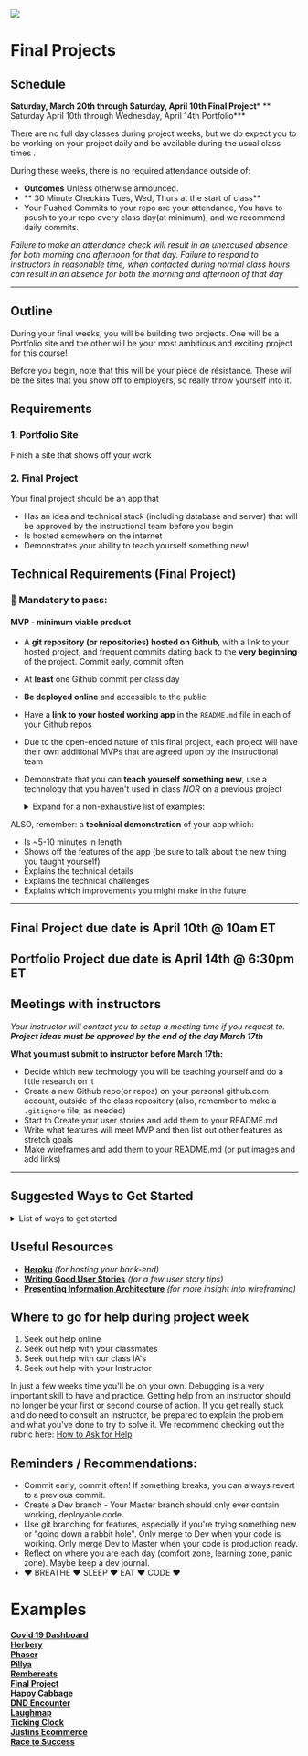 ![](/ga_cog.png)

# Final Projects

## Schedule

**Saturday, March 20th through Saturday, April 10th Final Project***
** Saturday April 10th through Wednesday, April 14th Portfolio***

There are no full day classes during project weeks, but we do expect you to be working on your project daily and be available during the usual class times .

During these weeks, there is no required attendance outside of:

- **Outcomes**  Unless otherwise announced.
- ** 30 Minute Checkins Tues, Wed, Thurs at the start of class**
- Your Pushed Commits to your repo are your attendance, You have to psush to your repo every class day(at minimum), and we recommend daily commits.

*Failure to make an attendance check will result in an unexcused absence for both morning and afternoon for that day. Failure to respond to instructors in reasonable time, when contacted during normal class hours can result in an absence for both the morning and afternoon of that day*

<hr>

## Outline

During your final weeks, you will be building two projects. One will be a Portfolio site and the other will be your most ambitious and exciting project for this course!

Before you begin, note that this will be your pièce de résistance. These will be the sites that you show off to employers, so really throw yourself into it.

## Requirements

### 1. Portfolio Site

Finish a site that shows off your work



### 2. Final Project

Your final project should be an app that

- Has an idea and technical stack (including database and server) that will be approved by the instructional team before you begin
- Is hosted somewhere on the internet
- Demonstrates your ability to teach yourself something new!

## Technical Requirements (Final Project)
### &#x1F534; Mandatory to pass:
#### MVP - minimum viable product

* A **git repository (or repositories) hosted on Github**, with a link to your hosted project,  and frequent commits dating back to the **very beginning** of the project. Commit early, commit often
* At **least** one Github commit per class day
* **Be deployed online** and accessible to the public
* Have a **link to your hosted working app** in the `README.md` file in  each of your Github repos
* Due to the open-ended nature of this final project, each project will have their own additional MVPs that are agreed upon by the instructional team
* Demonstrate that you can **teach yourself something new**, use a technology that you haven't used in class _NOR_ on a previous project
    <details><summary>Expand for a non-exhaustive list of examples:</summary>

        - 3rd party api
        - CSS - new framework
        - CSS - no framework but use CSS-grid
        - Rails

        - React - integrate Redux
        - React - integrate React Router
        - React UI library: Material-UI, React BootStrap etc.
        - React Enzyme testing library
        - React - use axios instead of fetch
        - Node/Express - use a new npm package

        New Stack:
        - Rails - use Angular 1.6 for front end
        - MERN stack : MongoDB, Express, React, Node
        - NERDS stack: Node, Express, React, Database SQL
        - PHP/Laravel
        - Python/Django

        Module Bundlers:
        - Webpack - non-rails app
        - Webpacker - for rails app with react
        - Gulp

        Other Front Ends:
        - React Native
        - Ionic
        - Vue
        - Angular 5.0

        Authorization:
        - Authorization using JWT (JSON Web Tokens)

        Other Hosting:
        - Host on Digital Ocean
        - Host on AWS

        - Other Libraries:
        - Lodash
        - Google Maps
        - Moment.js
        - jQuery UI
        - Chart.js
        - D3

        Other Databases
        - Firebase
        - Redis
    </details>

ALSO, remember: a **technical demonstration** of your app which:

* Is ~5-10 minutes in length
* Shows off the features of the app (be sure to talk about the new thing you taught yourself)
* Explains the technical details
* Explains the technical challenges
* Explains which improvements you might make in the future

<hr>

## Final Project due date is April 10th @ 10am ET

## Portfolio Project due date is April 14th @ 6:30pm ET

## Meetings with instructors
_Your instructor will contact you to setup a meeting time if you request to.  
**Project ideas must be approved by the end of the day March 17th**_

**What you must submit to instructor before March 17th:**

- Decide which new technology you will be teaching yourself and do a little research on it
- Create a new Github repo(or repos) on your personal github.com account, outside of the class repository (also, remember to make a `.gitignore` file, as needed)
- Start to Create your user stories and add them to your README.md
- Write what features will meet MVP and then list out other features as stretch goals
- Make wireframes and add them to your README.md (or put images and add links)

---

  ## Suggested Ways to Get Started

  <details><summary>List of ways to get started</summary>

  * **Wireframe** Make a drawing of what your app will look like on each page of your application (what does it look like as soon as you log on to the site? What does it look like once a user logs in, etc.).

  <br>

  * **Break the project down into different components** (data, presentation, views, style, DOM manipulation) and brainstorm each component individually.

  <br>

  * Create your **user stories**

  <br>

  * **Create a Trello board** and break down the user stories into cards

  <br>

  * **Work through / review the lessons and markdowns from class** for help and inspiration!

  <br>

  * **Create a schedule** Think about adding relevant code to your application each day.

  <br>

  * **Commit early, commit often.** If you break something, you can always go back in time to a previous version. We will be looking at your commit dates. Commits and comments are part of your scoring.

  <br>

  * **Consult documentation resources** (MDN, jQuery, etc.) at home to better understand what you’ll be getting into and the new technology you'll be teaching yourself.

  <br>

  * **Don’t be afraid to write code that you know you will have to remove later.** Create temporary elements (buttons, links, etc) that trigger events if real data is not available. For example, if you’re trying to figure out how to change some text when the game is over but you haven’t solved the win/lose game logic, you can create a button to simulate that until then.

  </details>

## Useful Resources

* **[Heroku](http://www.heroku.com)** _(for hosting your back-end)_
* **[Writing Good User Stories](https://www.romanpichler.com/blog/10-tips-writing-good-user-stories/)** _(for a few user story tips)_
* **[Presenting Information Architecture](http://webstyleguide.com/wsg3/3-information-architecture/4-presenting-information.html)** _(for more insight into wireframing)_

## Where to go for help during project week

1. Seek out help online
2. Seek out help with your classmates
3. Seek out help with our class IA's
4. Seek out help with your Instructor


In just a few weeks time you'll be on your own. Debugging is a very important skill to have and practice. Getting help from an instructor should no longer be your first or second course of action. If you get really stuck and do need to consult an instructor, be prepared to explain the problem and what you've done to try to solve it. We recommend checking out the rubric here: [How to Ask for Help](https://git.generalassemb.ly/Software-Engineering-Immersive-Remote/SEIR-Arete/wiki/How-To-Ask-A-Question)

## Reminders / Recommendations:

- Commit early, commit often! If something breaks, you can always revert to a previous commit.
- Create a Dev branch - Your Master branch should only ever contain working, deployable code.
- Use git branching for features, especially if you're trying something new or "going down a rabbit hole". Only merge to Dev when your code is working. Only merge Dev to Master when your code is production ready.
- Reflect on where you are each day (comfort zone, learning zone, panic zone). Maybe keep a dev journal.
- &hearts; BREATHE &hearts; SLEEP &hearts; EAT &hearts; CODE &hearts;

# Examples
[__Covid 19 Dashboard__](https://covid19-dashboard-frontend-app.herokuapp.com/) <br>
[__Herbery__](https://theherbery.netlify.app/) <br>
[__Phaser__](https://github.com/clarkcj15/ph3-proj4) <br>
[__Pillya__](https://pillya.herokuapp.com/) <br>
[__Rembereats__](https://remembereats.herokuapp.com/) <br>
[__Final Project__](https://final-project-social-med-2021.web.app) <br>
[__Happy Cabbage__](https://happycabbageclient.herokuapp.com/) <br>
[__DND Encounter__](https://dnd-encounters-2021.herokuapp.com/) <br>
[__Laughmap__](http://laughmap.herokuapp.com/) <br>
[__Ticking Clock__](https://tickingclock.herokuapp.com/) <br>
[__Justins Ecommerce__](https://justins-ecommerce1.herokuapp.com/) <br>
[__Race to Success__](https://race-to-success.web.app/) <br>

